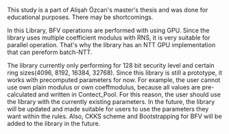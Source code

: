 This study is a part of Alişah Özcan's master's thesis and was done for educational purposes. There may be shortcomings.

In this Library, BFV operations are performed with using GPU. Since the library uses multiple coefficient modulus with RNS,
it is very suitable for parallel operation. That's why the library has an NTT GPU implementation that can pereform batch-NTT.

The library currently only performing for 128 bit security level and certain ring sizes(4096, 8192, 16384, 32768).
Since this library is still a prototype, it works with precomputed parameters for now. For example,
the user cannot use own plain modulus or own coeffmodulus, because all values are pre-calculated and written in Contect_Pool.
For this reason, the user should use the library with the currently existing parameters. In the future,
the library will be updated and made suitable for users to use the parameters they want within the rules.
Also, CKKS scheme and Bootstrapping for BFV will be added to the library in the future.

